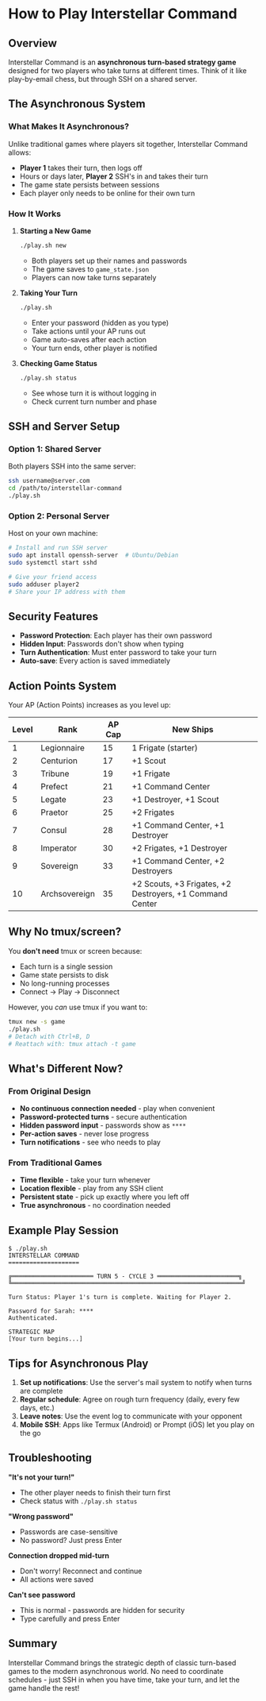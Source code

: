 # How to Play Interstellar Command

## Overview

Interstellar Command is an **asynchronous turn-based strategy game** designed for two players who take turns at different times. Think of it like play-by-email chess, but through SSH on a shared server.

## The Asynchronous System

### What Makes It Asynchronous?

Unlike traditional games where players sit together, Interstellar Command allows:
- **Player 1** takes their turn, then logs off
- Hours or days later, **Player 2** SSH's in and takes their turn
- The game state persists between sessions
- Each player only needs to be online for their own turn

### How It Works

1. **Starting a New Game**
   ```bash
   ./play.sh new
   ```
   - Both players set up their names and passwords
   - The game saves to `game_state.json`
   - Players can now take turns separately

2. **Taking Your Turn**
   ```bash
   ./play.sh
   ```
   - Enter your password (hidden as you type)
   - Take actions until your AP runs out
   - Game auto-saves after each action
   - Your turn ends, other player is notified

3. **Checking Game Status**
   ```bash
   ./play.sh status
   ```
   - See whose turn it is without logging in
   - Check current turn number and phase

## SSH and Server Setup

### Option 1: Shared Server
Both players SSH into the same server:
```bash
ssh username@server.com
cd /path/to/interstellar-command
./play.sh
```

### Option 2: Personal Server
Host on your own machine:
```bash
# Install and run SSH server
sudo apt install openssh-server  # Ubuntu/Debian
sudo systemctl start sshd

# Give your friend access
sudo adduser player2
# Share your IP address with them
```


## Security Features

- **Password Protection**: Each player has their own password
- **Hidden Input**: Passwords don't show when typing
- **Turn Authentication**: Must enter password to take your turn
- **Auto-save**: Every action is saved immediately

## Action Points System

Your AP (Action Points) increases as you level up:

| Level | Rank          | AP Cap | New Ships                |
|-------|---------------|--------|--------------------------|
| 1     | Legionnaire   | 15     | 1 Frigate (starter)      |
| 2     | Centurion     | 17     | +1 Scout                 |
| 3     | Tribune       | 19     | +1 Frigate               |
| 4     | Prefect       | 21     | +1 Command Center        |
| 5     | Legate        | 23     | +1 Destroyer, +1 Scout   |
| 6     | Praetor       | 25     | +2 Frigates              |
| 7     | Consul        | 28     | +1 Command Center, +1 Destroyer |
| 8     | Imperator     | 30     | +2 Frigates, +1 Destroyer |
| 9     | Sovereign     | 33     | +1 Command Center, +2 Destroyers |
| 10    | Archsovereign | 35     | +2 Scouts, +3 Frigates, +2 Destroyers, +1 Command Center |

## Why No tmux/screen?

You **don't need** tmux or screen because:
- Each turn is a single session
- Game state persists to disk
- No long-running processes
- Connect → Play → Disconnect

However, you *can* use tmux if you want to:
```bash
tmux new -s game
./play.sh
# Detach with Ctrl+B, D
# Reattach with: tmux attach -t game
```

## What's Different Now?

### From Original Design
- **No continuous connection needed** - play when convenient
- **Password-protected turns** - secure authentication
- **Hidden password input** - passwords show as `****`
- **Per-action saves** - never lose progress
- **Turn notifications** - see who needs to play

### From Traditional Games
- **Time flexible** - take your turn whenever
- **Location flexible** - play from any SSH client
- **Persistent state** - pick up exactly where you left off
- **True asynchronous** - no coordination needed

## Example Play Session

```
$ ./play.sh
INTERSTELLAR COMMAND
====================

╔═══════════════════════ TURN 5 - CYCLE 3 ═══════════════════════╗
╚═════════════════════════════════════════════════════════════════╝

Turn Status: Player 1's turn is complete. Waiting for Player 2.

Password for Sarah: ****
Authenticated.

STRATEGIC MAP
[Your turn begins...]
```

## Tips for Asynchronous Play

1. **Set up notifications**: Use the server's mail system to notify when turns are complete
2. **Regular schedule**: Agree on rough turn frequency (daily, every few days, etc.)
3. **Leave notes**: Use the event log to communicate with your opponent
4. **Mobile SSH**: Apps like Termux (Android) or Prompt (iOS) let you play on the go

## Troubleshooting

**"It's not your turn!"**
- The other player needs to finish their turn first
- Check status with `./play.sh status`

**"Wrong password"**
- Passwords are case-sensitive
- No password? Just press Enter

**Connection dropped mid-turn**
- Don't worry! Reconnect and continue
- All actions were saved

**Can't see password**
- This is normal - passwords are hidden for security
- Type carefully and press Enter

## Summary

Interstellar Command brings the strategic depth of classic turn-based games to the modern asynchronous world. No need to coordinate schedules - just SSH in when you have time, take your turn, and let the game handle the rest! 